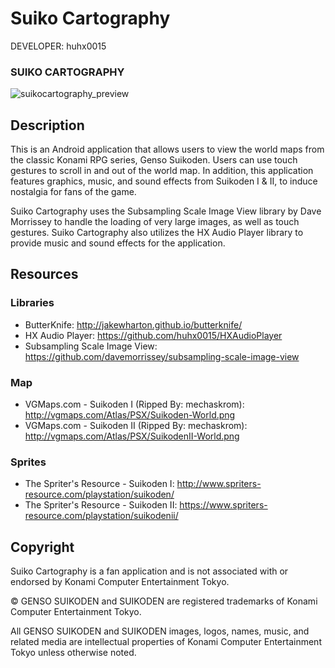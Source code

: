 Suiko Cartography
=================

DEVELOPER: huhx0015

### SUIKO CARTOGRAPHY
![suikocartography_preview](https://cloud.githubusercontent.com/assets/1645482/15938651/ec249e76-2e28-11e6-9e5e-94a53f759655.gif)

## Description

This is an Android application that allows users to view the world maps from the classic Konami RPG series, Genso Suikoden. Users can use touch gestures to scroll in and out of the world map. In addition, this application features graphics, music, and sound effects from Suikoden I & II, to induce nostalgia for fans of the game.

Suiko Cartography uses the Subsampling Scale Image View library by Dave Morrissey to handle the loading of very large images, as well as touch gestures. Suiko Cartography also utilizes the HX Audio Player library to provide music and sound effects for the application.

## Resources

### Libraries

* ButterKnife: http://jakewharton.github.io/butterknife/
* HX Audio Player: https://github.com/huhx0015/HXAudioPlayer
* Subsampling Scale Image View: https://github.com/davemorrissey/subsampling-scale-image-view

### Map

* VGMaps.com - Suikoden I (Ripped By: mechaskrom): http://vgmaps.com/Atlas/PSX/Suikoden-World.png
* VGMaps.com - Suikoden II (Ripped By: mechaskrom): http://vgmaps.com/Atlas/PSX/SuikodenII-World.png

### Sprites

* The Spriter's Resource - Suikoden I: http://www.spriters-resource.com/playstation/suikoden/
* The Spriter's Resource - Suikoden II: https://www.spriters-resource.com/playstation/suikodenii/

## Copyright

Suiko Cartography is a fan application and is not associated with or endorsed by Konami Computer Entertainment Tokyo.

© GENSO SUIKODEN and SUIKODEN are registered trademarks of Konami Computer Entertainment Tokyo.

All GENSO SUIKODEN and SUIKODEN images, logos, names, music, and related media are intellectual properties of Konami Computer Entertainment Tokyo unless otherwise noted.

